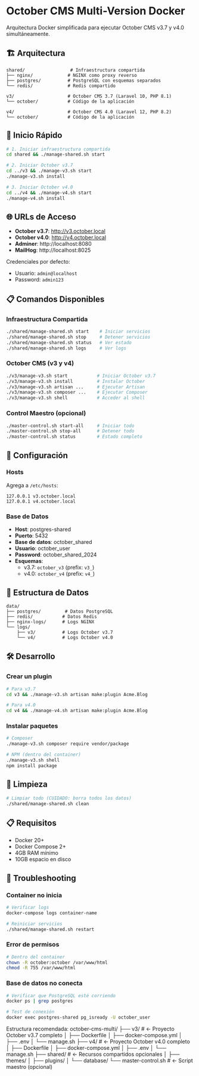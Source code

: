 # October CMS Multi-Version Docker

Arquitectura Docker simplificada para ejecutar October CMS v3.7 y v4.0 simultáneamente.

## 🏗️ Arquitectura

```
shared/                 # Infraestructura compartida
├── nginx/             # NGINX como proxy reverso
├── postgres/          # PostgreSQL con esquemas separados
└── redis/             # Redis compartido

v3/                    # October CMS 3.7 (Laravel 10, PHP 8.1)
└── october/           # Código de la aplicación

v4/                    # October CMS 4.0 (Laravel 12, PHP 8.2)
└── october/           # Código de la aplicación
```

## 🚀 Inicio Rápido

```bash
# 1. Iniciar infraestructura compartida
cd shared && ./manage-shared.sh start

# 2. Iniciar October v3.7
cd ../v3 && ./manage-v3.sh start
./manage-v3.sh install

# 3. Iniciar October v4.0
cd ../v4 && ./manage-v4.sh start
./manage-v4.sh install
```

## 🌐 URLs de Acceso

- **October v3.7**: http://v3.october.local
- **October v4.0**: http://v4.october.local
- **Adminer**: http://localhost:8080
- **MailHog**: http://localhost:8025

Credenciales por defecto:
- Usuario: `admin@localhost`
- Password: `admin123`

## 📋 Comandos Disponibles

### Infraestructura Compartida
```bash
./shared/manage-shared.sh start    # Iniciar servicios
./shared/manage-shared.sh stop     # Detener servicios
./shared/manage-shared.sh status   # Ver estado
./shared/manage-shared.sh logs     # Ver logs
```

### October CMS (v3 y v4)
```bash
./v3/manage-v3.sh start           # Iniciar October v3.7
./v3/manage-v3.sh install         # Instalar October
./v3/manage-v3.sh artisan ...     # Ejecutar Artisan
./v3/manage-v3.sh composer ...    # Ejecutar Composer
./v3/manage-v3.sh shell           # Acceder al shell
```

### Control Maestro (opcional)
```bash
./master-control.sh start-all     # Iniciar todo
./master-control.sh stop-all      # Detener todo
./master-control.sh status        # Estado completo
```

## 🔧 Configuración

### Hosts
Agrega a `/etc/hosts`:
```
127.0.0.1 v3.october.local
127.0.0.1 v4.october.local
```

### Base de Datos
- **Host**: postgres-shared
- **Puerto**: 5432
- **Base de datos**: october_shared
- **Usuario**: october_user
- **Password**: october_shared_2024
- **Esquemas**:
  - v3.7: `october_v3` (prefix: `v3_`)
  - v4.0: `october_v4` (prefix: `v4_`)

## 📁 Estructura de Datos

```
data/
├── postgres/         # Datos PostgreSQL
├── redis/           # Datos Redis
├── nginx-logs/      # Logs NGINX
└── logs/
    ├── v3/          # Logs October v3.7
    └── v4/          # Logs October v4.0
```

## 🛠️ Desarrollo

### Crear un plugin
```bash
# Para v3.7
cd v3 && ./manage-v3.sh artisan make:plugin Acme.Blog

# Para v4.0
cd v4 && ./manage-v4.sh artisan make:plugin Acme.Blog
```

### Instalar paquetes
```bash
# Composer
./manage-v3.sh composer require vendor/package

# NPM (dentro del container)
./manage-v3.sh shell
npm install package
```

## 🧹 Limpieza

```bash
# Limpiar todo (CUIDADO: borra todos los datos)
./shared/manage-shared.sh clean
```

## 📋 Requisitos

- Docker 20+
- Docker Compose 2+
- 4GB RAM mínimo
- 10GB espacio en disco

## 🐛 Troubleshooting

### Container no inicia
```bash
# Verificar logs
docker-compose logs container-name

# Reiniciar servicios
./shared/manage-shared.sh restart
```

### Error de permisos
```bash
# Dentro del container
chown -R october:october /var/www/html
chmod -R 755 /var/www/html
```

### Base de datos no conecta
```bash
# Verificar que PostgreSQL esté corriendo
docker ps | grep postgres

# Test de conexión
docker exec postgres-shared pg_isready -U october_user
```
Estructura recomendada:
october-cms-multi/
├── v3/                    # ← Proyecto October v3.7 completo
│   ├── Dockerfile
│   ├── docker-compose.yml
│   ├── .env
│   └── manage.sh
├── v4/                    # ← Proyecto October v4.0 completo  
│   ├── Dockerfile
│   ├── docker-compose.yml
│   ├── .env
│   └── manage.sh
├── shared/                # ← Recursos compartidos opcionales
│   ├── themes/
│   ├── plugins/
│   └── database/
└── master-control.sh      # ← Script maestro (opcional)